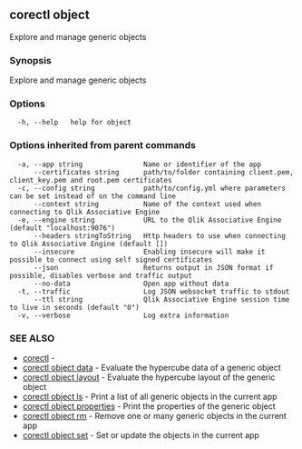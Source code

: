 ## corectl object

Explore and manage generic objects

### Synopsis

Explore and manage generic objects

### Options

```
  -h, --help   help for object
```

### Options inherited from parent commands

```
  -a, --app string               Name or identifier of the app
      --certificates string      path/to/folder containing client.pem, client_key.pem and root.pem certificates
  -c, --config string            path/to/config.yml where parameters can be set instead of on the command line
      --context string           Name of the context used when connecting to Qlik Associative Engine
  -e, --engine string            URL to the Qlik Associative Engine (default "localhost:9076")
      --headers stringToString   Http headers to use when connecting to Qlik Associative Engine (default [])
      --insecure                 Enabling insecure will make it possible to connect using self signed certificates
      --json                     Returns output in JSON format if possible, disables verbose and traffic output
      --no-data                  Open app without data
  -t, --traffic                  Log JSON websocket traffic to stdout
      --ttl string               Qlik Associative Engine session time to live in seconds (default "0")
  -v, --verbose                  Log extra information
```

### SEE ALSO

* [corectl](corectl.md)	 - 
* [corectl object data](corectl_object_data.md)	 - Evaluate the hypercube data of a generic object
* [corectl object layout](corectl_object_layout.md)	 - Evaluate the hypercube layout of the generic object
* [corectl object ls](corectl_object_ls.md)	 - Print a list of all generic objects in the current app
* [corectl object properties](corectl_object_properties.md)	 - Print the properties of the generic object
* [corectl object rm](corectl_object_rm.md)	 - Remove one or many generic objects in the current app
* [corectl object set](corectl_object_set.md)	 - Set or update the objects in the current app

